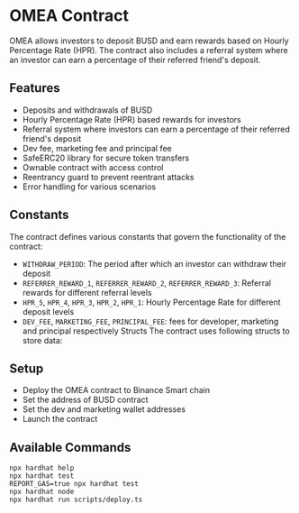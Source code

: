 # OMEA Contract

OMEA allows investors to deposit BUSD and earn rewards based on Hourly Percentage Rate (HPR). The contract also includes a referral system where an investor can earn a percentage of their referred friend's deposit.

## Features

- Deposits and withdrawals of BUSD
- Hourly Percentage Rate (HPR) based rewards for investors
- Referral system where investors can earn a percentage of their referred friend's deposit
- Dev fee, marketing fee and principal fee
- SafeERC20 library for secure token transfers
- Ownable contract with access control
- Reentrancy guard to prevent reentrant attacks
- Error handling for various scenarios

## Constants

The contract defines various constants that govern the functionality of the contract:

- `WITHDRAW_PERIOD`: The period after which an investor can withdraw their deposit
- `REFERRER_REWARD_1`, `REFERRER_REWARD_2`, `REFERRER_REWARD_3`: Referral rewards for different referral levels
- `HPR_5`, `HPR_4`, `HPR_3`, `HPR_2`, `HPR_1`: Hourly Percentage Rate for different deposit levels
- `DEV_FEE`, `MARKETING_FEE`, `PRINCIPAL_FEE`: fees for developer, marketing and principal respectively
  Structs
  The contract uses following structs to store data:

## Setup

- Deploy the OMEA contract to Binance Smart chain
- Set the address of BUSD contract
- Set the dev and marketing wallet addresses
- Launch the contract

## Available Commands

```shell
npx hardhat help
npx hardhat test
REPORT_GAS=true npx hardhat test
npx hardhat node
npx hardhat run scripts/deploy.ts
```
